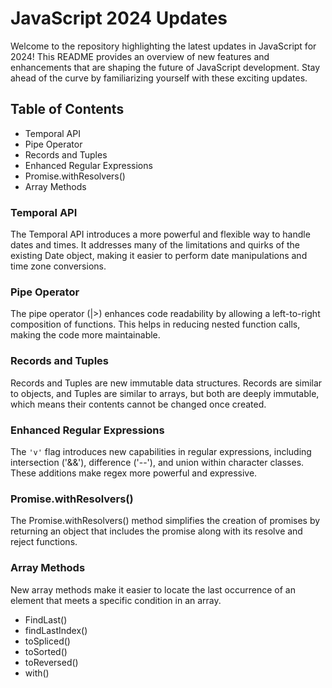 # JavaScript 2024 Updates

Welcome to the repository highlighting the latest updates in JavaScript for 2024! This README provides an overview of new features and enhancements that are shaping the future of JavaScript development. Stay ahead of the curve by familiarizing yourself with these exciting updates.

## Table of Contents

* Temporal API
* Pipe Operator
* Records and Tuples
* Enhanced Regular Expressions
* Promise.withResolvers()
* Array Methods

### Temporal API

The Temporal API introduces a more powerful and flexible way to handle dates and times. It addresses many of the limitations and quirks of the existing Date object, making it easier to perform date manipulations and time zone conversions.

### Pipe Operator

The pipe operator (|>) enhances code readability by allowing a left-to-right composition of functions. This helps in reducing nested function calls, making the code more maintainable.

### Records and Tuples

Records and Tuples are new immutable data structures. Records are similar to objects, and Tuples are similar to arrays, but both are deeply immutable, which means their contents cannot be changed once created.

### Enhanced Regular Expressions

The `'v'` flag introduces new capabilities in regular expressions, including intersection ('&&'), difference ('--'), and union within character classes. These additions make regex more powerful and expressive.

### Promise.withResolvers()

The Promise.withResolvers() method simplifies the creation of promises by returning an object that includes the promise along with its resolve and reject functions.

### Array Methods

New array methods make it easier to locate the last occurrence of an element that meets a specific condition in an array.
- FindLast()
- findLastIndex()
- toSpliced()
- toSorted()
- toReversed()
- with()
